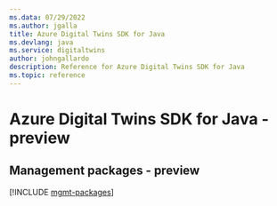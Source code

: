 ```yaml
---
ms.data: 07/29/2022
ms.author: jgalla
title: Azure Digital Twins SDK for Java
ms.devlang: java
ms.service: digitaltwins
author: johngallardo
description: Reference for Azure Digital Twins SDK for Java
ms.topic: reference
---
```

# Azure Digital Twins SDK for Java - preview

## Management packages - preview
[!INCLUDE [mgmt-packages](digital-twins-mgmt-index.md)]